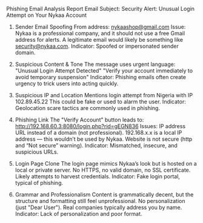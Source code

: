 Phishing Email Analysis Report
Email Subject:
Security Alert: Unusual Login Attempt on Your Nykaa Account

1. Sender Email Spoofing
From address: nykaashop@gmail.com
Issue: Nykaa is a professional company, and it should not use a free Gmail address for alerts. A legitimate email would likely be something like security@nykaa.com.
Indicator: Spoofed or impersonated sender domain.

2. Suspicious Content & Tone
The message uses urgent language:
"Unusual Login Attempt Detected"
"Verify your account immediately to avoid temporary suspension"
Indicator: Phishing emails often create urgency to trick users into acting quickly.

3. Suspicious IP and Location
Mentions login attempt from Nigeria with IP 102.89.45.22
This could be fake or used to alarm the user.
Indicator: Geolocation scare tactics are commonly used in phishing.

4. Phishing Link
The "Verify Account" button leads to:
http://192.168.60.3:8080/login.php?rid=gEGN836
Issues:
IP address URL instead of a domain (not professional).
192.168.x.x is a local IP address — this wouldn’t be used by Nykaa.
Website is not secure (http and “Not secure” warning).
Indicator: Mismatched, insecure, and suspicious URLs.

5. Login Page Clone
The login page mimics Nykaa’s look but is hosted on a local or private server.
No HTTPS, no valid domain, no SSL certificate.
Likely attempts to harvest credentials.
Indicator: Fake login portal, typical of phishing.

6. Grammar and Professionalism
Content is grammatically decent, but the structure and formatting still feel unprofessional.
No personalization (just "Dear User").
Real companies typically address you by name.
Indicator: Lack of personalization and poor format.
